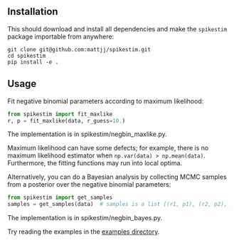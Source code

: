 ## Installation ##

This should download and install all dependencies and make the `spikestim`
package importable from anywhere:

```
git clone git@github.com:mattjj/spikestim.git
cd spikestim
pip install -e .
```

## Usage ##

Fit negative binomial parameters according to maximum likelihood:

```python
from spikestim import fit_maxlike
r, p = fit_maxlike(data, r_guess=10.)
```

The implementation is in spikestim/negbin_maxlike.py.

Maximum likelihood can have some defects; for example, there is no maximum
likelihood estimator when `np.var(data) > np.mean(data)`. Furthermore, the
fitting functions may run into local optima.

Alternatively, you can do a Bayesian analysis by collecting MCMC samples from a
posterior over the negative binomial parameters:

```python
from spikestim import get_samples
samples = get_samples(data)  # samples is a list [(r1, p1), (r2, p2), ...]
```

The implementation is in spikestim/negbin_bayes.py.

Try reading the examples in the [examples
directory](https://github.com/mattjj/spikestim/tree/master/examples).
